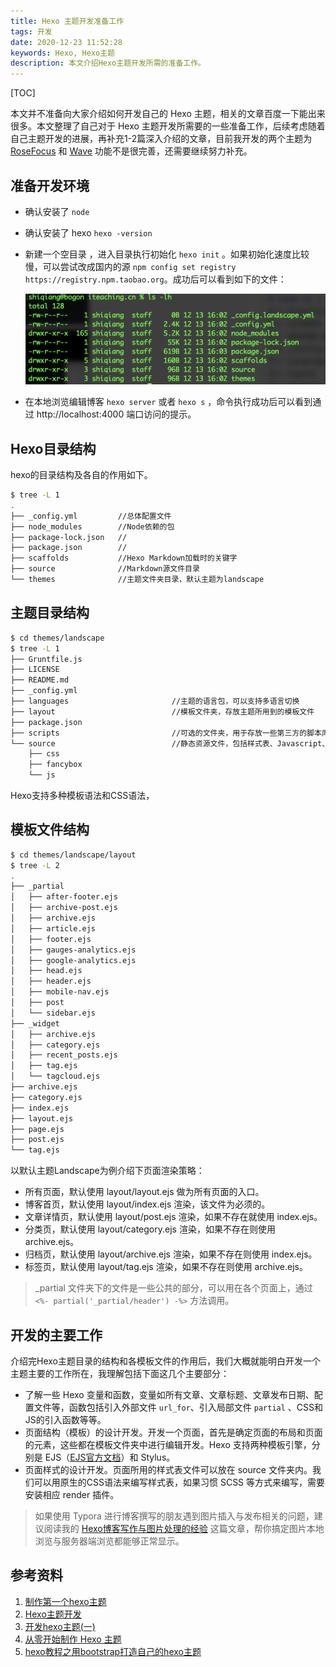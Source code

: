 ```yaml
---
title: Hexo 主题开发准备工作
tags: 开发
date: 2020-12-23 11:52:28
keywords: Hexo, Hexo主题
description: 本文介绍Hexo主题开发所需的准备工作。
---
```



[TOC]

本文并不准备向大家介绍如何开发自己的 Hexo 主题，相关的文章百度一下能出来很多。本文整理了自己对于 Hexo 主题开发所需要的一些准备工作，后续考虑随着自己主题开发的进展，再补充1-2篇深入介绍的文章，目前我开发的两个主题为 [RoseFocus](https://github.com/cocowool/RoseFocus) 和 [Wave](https://github.com/cocowool/wave) 功能不是很完善，还需要继续努力补充。 

## 准备开发环境

* 确认安装了 `node`

* 确认安装了 hexo `hexo -version`

* 新建一个空目录 ，进入目录执行初始化 `hexo init` 。如果初始化速度比较慢，可以尝试改成国内的源 `npm config set registry https://registry.npm.taobao.org`。成功后可以看到如下的文件：

  ![image-20201213160832077](20201223-develop-hexo-theme/image-20201213160832077.png)

* 在本地浏览编辑博客 `hexo server` 或者 `hexo s` ，命令执行成功后可以看到通过 http://localhost:4000 端口访问的提示。 

## Hexo目录结构
hexo的目录结构及各自的作用如下。
```sh
$ tree -L 1
.
├── _config.yml         //总体配置文件
├── node_modules        //Node依赖的包
├── package-lock.json   //
├── package.json        //
├── scaffolds           //Hexo Markdown加载时的关键字
├── source              //Markdown源文件目录
└── themes              //主题文件夹目录，默认主题为landscape

```

## 主题目录结构
```sh
$ cd themes/landscape
$ tree -L 1
├── Gruntfile.js
├── LICENSE
├── README.md
├── _config.yml
├── languages						//主题的语言包，可以支持多语言切换
├── layout							//模板文件夹，存放主题所用到的模板文件
├── package.json
├── scripts							//可选的文件夹，用于存放一些第三方的脚本库
└── source							//静态资源文件，包括样式表、Javascript、图片等
    ├── css
    ├── fancybox
    └── js
```

Hexo支持多种模板语法和CSS语法，

## 模板文件结构

```sh
$ cd themes/landscape/layout
$ tree -L 2
.
├── _partial
│   ├── after-footer.ejs
│   ├── archive-post.ejs
│   ├── archive.ejs
│   ├── article.ejs
│   ├── footer.ejs
│   ├── gauges-analytics.ejs
│   ├── google-analytics.ejs
│   ├── head.ejs
│   ├── header.ejs
│   ├── mobile-nav.ejs
│   ├── post
│   └── sidebar.ejs
├── _widget
│   ├── archive.ejs
│   ├── category.ejs
│   ├── recent_posts.ejs
│   ├── tag.ejs
│   └── tagcloud.ejs
├── archive.ejs
├── category.ejs
├── index.ejs
├── layout.ejs
├── page.ejs
├── post.ejs
└── tag.ejs

```

以默认主题Landscape为例介绍下页面渲染策略：

* 所有页面，默认使用 layout/layout.ejs 做为所有页面的入口。
* 博客首页，默认使用 layout/index.ejs 渲染，该文件为必须的。
* 文章详情页，默认使用 layout/post.ejs 渲染，如果不存在就使用 index.ejs。
* 分类页，默认使用 layout/category.ejs 渲染，如果不存在则使用 archive.ejs。
* 归档页，默认使用 layout/archive.ejs 渲染，如果不存在则使用 index.ejs。
* 标签页，默认使用 layout/tag.ejs 渲染，如果不存在则使用 archive.ejs。

> _partial 文件夹下的文件是一些公共的部分，可以用在各个页面上，通过 `<%- partial('_partial/header') -%>` 方法调用。

## 开发的主要工作

介绍完Hexo主题目录的结构和各模板文件的作用后，我们大概就能明白开发一个主题主要的工作所在，我理解包括下面这几个主要部分：

* 了解一些 Hexo 变量和函数，变量如所有文章、文章标题、文章发布日期、配置文件等，函数包括引入外部文件 `url_for`、引入局部文件 `partial` 、CSS和JS的引入函数等等。
* 页面结构（模板）的设计开发。开发一个页面，首先是确定页面的布局和页面的元素，这些都在模板文件夹中进行编辑开发。Hexo 支持两种模板引擎，分别是 EJS（[EJS官方文档](https://ejs.bootcss.com)）和 Stylus。
* 页面样式的设计开发。页面所用的样式表文件可以放在 source 文件夹内。我们可以用原生的CSS语法来编写样式表，如果习惯 SCSS 等方式来编写，需要安装相应 render 插件。

> 如果使用 Typora 进行博客撰写的朋友遇到图片插入与发布相关的问题，建议阅读我的 [Hexo博客写作与图片处理的经验](http://edulinks.cn/2020/03/14/20200314-write-hexo-with-typora/) 这篇文章，帮你搞定图片本地浏览与服务器端浏览都能够正常显示。


## 参考资料
1. [制作第一个hexo主题](https://segmentfault.com/a/1190000013536171)
2. [Hexo主题开发](https://www.cnblogs.com/yyhh/p/11058985.html)
3. [开发hexo主题(一)](https://www.jianshu.com/p/c80de4bacdeb)
4. [从零开始制作 Hexo 主题](https://www.cnblogs.com/mmzuo-798/p/10451385.html)
5. [hexo教程之用bootstrap打造自己的hexo主题](https://blog.csdn.net/kinggozhang/article/details/96192344)